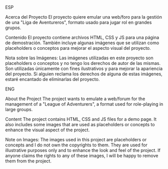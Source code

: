 ESP

Acerca del Proyecto
El proyecto quiere emular una web/foro para la gestión de una "Liga de Aventureros", formato usado para jugar rol en grandes grupos.

Contenido
El proyecto contiene archivos HTML, CSS y JS para una página de demostración. También incluye algunas imágenes que se utilizan como placeholders o conceptos para mejorar el aspecto visual del proyecto.

Nota sobre las Imágenes: Las imágenes utilizadas en este proyecto son placeholders o conceptos y no tengo los derechos de autor de las mismas. Son utilizadas únicamente con fines ilustrativos y para mejorar la apariencia del proyecto. Si alguien reclama los derechos de alguna de estas imágenes, estaré encantado de eliminarlas del proyecto.

ENG

About the Project
The project wants to emulate a web/forum for the management of a "League of Adventurers", a format used for role-playing in large groups.

Content
The project contains HTML, CSS and JS files for a demo page. It also includes some images that are used as placeholders or concepts to enhance the visual aspect of the project.

Note on Images: The images used in this project are placeholders or concepts and I do not own the copyrights to them. They are used for illustrative purposes only and to enhance the look and feel of the project. If anyone claims the rights to any of these images, I will be happy to remove them from the project.
